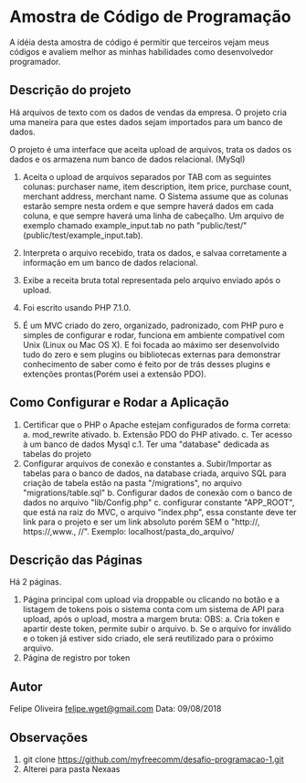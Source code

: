 # Amostra de Código de Programação
A idéia desta amostra de código é permitir que terceiros vejam meus códigos e avaliem melhor as minhas habilidades como desenvolvedor programador.



## Descrição do projeto
Há arquivos de texto com os dados de vendas da empresa. O projeto cria uma maneira para que estes dados sejam importados para um banco de dados.

O projeto é uma interface que aceita upload de arquivos, trata os dados os dados e os armazena num banco de dados relacional. (MySql)

1. Aceita o upload de arquivos separados por TAB com as seguintes colunas: purchaser name, item description, item price, purchase count, merchant address, merchant name. O Sistema assume que as colunas estarão sempre nesta ordem e que sempre haverá dados em cada coluna, e que sempre haverá uma linha de cabeçalho. Um arquivo de exemplo chamado example_input.tab no path "public/test/"(public/test/example_input.tab).

2. Interpreta o arquivo recebido, trata os dados, e salvaa corretamente a informação em um banco de dados relacional.

3. Exibe a receita bruta total representada pelo arquivo enviado após o upload.

4. Foi escrito usando PHP 7.1.0.

5. É um MVC criado do zero, organizado, padronizado, com PHP puro e simples de configurar e rodar, funciona em ambiente compatível com Unix (Linux ou Mac OS X). E foi focada ao máximo ser desenvolvido tudo do zero e sem plugins ou bibliotecas externas para demonstrar conhecimento de saber como é feito por de trás desses plugins e extenções prontas(Porém usei a extensão PDO).



## Como Configurar e Rodar a Aplicação
1. Certificar que o PHP o Apache estejam configurados de forma correta:
	a. mod_rewrite ativado.
	b. Extensão PDO do PHP ativado.
	c. Ter acesso à um banco de dados Mysql
		c.1. Ter uma "database" dedicada as tabelas do projeto
2. Configurar arquivos de conexão e constantes
	a. Subir/Importar as tabelas para o banco de dados, na database criada, arquivo SQL para criação de tabela estão na pasta "/migrations", no arquivo "migrations/table.sql"
	b. Configurar dados de conexão com o banco de dados no arquivo "lib/Config.php"
	c. configurar constante "APP_ROOT", que está na raiz do MVC, o arquivo "index.php", essa constante deve ter link para o projeto e ser um link absoluto porém SEM o "http://, https://,www., //". Exemplo: localhost/pasta_do_arquivo/



## Descrição das Páginas
Há 2 páginas.
1. Página principal com upload via droppable ou clicando no botão e a listagem de tokens pois o sistema conta com um sistema de API para upload, após o upload, mostra a margem bruta:
	OBS:
	a. Cria token e apartir deste token, permite subir o arquivo.
	b. Se o arquivo for inválido e o token já estiver sido criado, ele será reutilizado para o próximo arquivo.
2. Página de registro por token



## Autor
Felipe Oliveira <felipe.wget@gmail.com>
Data: 09/08/2018

## Observações
1. git clone https://github.com/myfreecomm/desafio-programacao-1.git
2. Alterei para pasta Nexaas